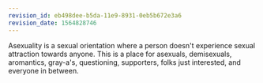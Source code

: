 ```yaml
---
revision_id: eb498dee-b5da-11e9-8931-0eb5b672e3a6
revision_date: 1564828746
---
```


Asexuality is a sexual orientation where a person doesn't experience sexual attraction towards anyone. This is a place for asexuals, demisexuals, aromantics, gray-a's, questioning, supporters, folks just interested, and everyone in between.